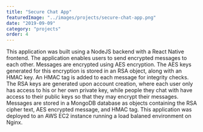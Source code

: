 ```yaml
---
title: "Secure Chat App"
featuredImage: "../images/projects/secure-chat-app.png"
date: "2019-09-09"
category: "projects"
order: 4
---
```

This application was built using a NodeJS backend with a React Native frontend. The application enables users to send encrypted messages to each other. Messages are encrypted using AES encryption. The AES keys generated for this encryption is stored in an RSA object, along with an HMAC key. An HMAC tag is added to each message for integrity checks. The RSA keys are generated upon account creation, where each user only has access to his or her own private key, while people they chat with have access to their public keys so that they may encrypt their messages. Messages are stored in a MongoDB database as objects containing the RSA cipher text, AES encrypted message, and HMAC tag. This application was deployed to an AWS EC2 instance running a load balaned environment on Nginx.